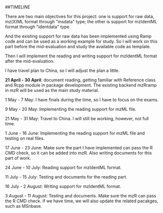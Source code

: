 ##TIMELINE

There are two main objectives for this project: one is support for raw data, mz(X)ML format through "msdata" type; the other is support for mzIdentML format through "identdata" type.

And the existing support for raw data has been implemented using Ramp code and can be used as a working example for study. So I will work on this part before the mid-evaluation and study the available code as template.

Then I will implement the reading and writing support for mzIdentML format after the mid-evaluation.

I have travel plan to China, so I will adjust the plan a little.

**21 April - 30 April**: document reading, getting familiar with Reference class and Rcpp module in package development. The existing backend mzRramp in mzR will be used as the main study material.

1 May - 7 May: I have finals during the time, so I have to focus on the exams.

9 May - 20 May: Implementing the reading support for mzML file.

21 May - 31 May: Travel to China. I will still be working, however, not full time.

1 June - 16 June: Implementing the reading support for mzML file and testing on real files.

17 June - 23 June: Make sure the part I have implemented can pass the R CMD check, so it can be added into mzR. Also writing documents for this part of work.

24 June - 10 July: Reading support for mzIdentML format.

11 July - 15 July: Testing and documents for the reading part.

16 July - 2 August: Writing support for mzIdentML format.

3 August - 11 August: Testing and documents. Make sure the mzR can pass the R CMD check. If we have time, we will also update the related pacakges, such as MSnbase.
